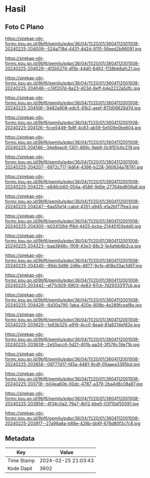# Hasil

## Foto C Plano

https://sirekap-obj-formc.kpu.go.id/9bf6/pemilu/pdpr/36/04/11/20/01/3604112001008-20240225-204009--524a718d-4431-4d2d-8115-56eed2b96091.jpg

https://sirekap-obj-formc.kpu.go.id/9bf6/pemilu/pdpr/36/04/11/20/01/3604112001008-20240225-204029--4f2b5274-df5b-44d0-8462-1138bb8afc21.jpg

https://sirekap-obj-formc.kpu.go.id/9bf6/pemilu/pdpr/36/04/11/20/01/3604112001008-20240225-204046--c74f207d-8a23-403d-8eff-b4e2222a5dfc.jpg

https://sirekap-obj-formc.kpu.go.id/9bf6/pemilu/pdpr/36/04/11/20/01/3604112001008-20240225-204106--9482a908-edc5-41b2-aeef-817d06626d7d.jpg

https://sirekap-obj-formc.kpu.go.id/9bf6/pemilu/pdpr/36/04/11/20/01/3604112001008-20240225-204126--fcce5449-1b8f-4c83-ab59-5e509e0be804.jpg

https://sirekap-obj-formc.kpu.go.id/9bf6/pemilu/pdpr/36/04/11/20/01/3604112001008-20240225-204146--34e6eac6-1301-489c-9ab6-0c9151c6c219.jpg

https://sirekap-obj-formc.kpu.go.id/9bf6/pemilu/pdpr/36/04/11/20/01/3604112001008-20240225-204207--6972c717-9d64-4398-b228-360634a78781.jpg

https://sirekap-obj-formc.kpu.go.id/9bf6/pemilu/pdpr/36/04/11/20/01/3604112001008-20240225-204225--e846cb60-054a-4586-9d0e-27764bd609a8.jpg

https://sirekap-obj-formc.kpu.go.id/9bf6/pemilu/pdpr/36/04/11/20/01/3604112001008-20240225-204247--6aa55e14-cabd-4351-a945-e1a2bf77fea3.jpg

https://sirekap-obj-formc.kpu.go.id/9bf6/pemilu/pdpr/36/04/11/20/01/3604112001008-20240225-204305--b024126d-ff8d-4425-bcba-21440103edd0.jpg

https://sirekap-obj-formc.kpu.go.id/9bf6/pemilu/pdpr/36/04/11/20/01/3604112001008-20240225-204323--baa3948c-1f09-43e3-88c3-1e4afeb6b2ca.jpg

https://sirekap-obj-formc.kpu.go.id/9bf6/pemilu/pdpr/36/04/11/20/01/3604112001008-20240225-204340--99dc3d86-2d8e-4977-9cfe-d08e33ac1d97.jpg

https://sirekap-obj-formc.kpu.go.id/9bf6/pemilu/pdpr/36/04/11/20/01/3604112001008-20240225-203442--ef71c929-6903-4e83-97cb-7d293331f7cb.jpg

https://sirekap-obj-formc.kpu.go.id/9bf6/pemilu/pdpr/36/04/11/20/01/3604112001008-20240225-204428--6d30a795-1aba-420e-809b-4e289fceaf8e.jpg

https://sirekap-obj-formc.kpu.go.id/9bf6/pemilu/pdpr/36/04/11/20/01/3604112001008-20240225-203620--1e83b325-a919-4cc0-8ead-81a9214ef82e.jpg

https://sirekap-obj-formc.kpu.go.id/9bf6/pemilu/pdpr/36/04/11/20/01/3604112001008-20240225-203639--2e55acc6-5d21-401b-aa24-3f576c7de71b.jpg

https://sirekap-obj-formc.kpu.go.id/9bf6/pemilu/pdpr/36/04/11/20/01/3604112001008-20240225-203658--09777d17-f45a-4481-9cdf-05aaea3395bd.jpg

https://sirekap-obj-formc.kpu.go.id/9bf6/pemilu/pdpr/36/04/11/20/01/3604112001008-20240225-203718--b04ea60b-00dc-4787-a379-2ba4d8c08a97.jpg

https://sirekap-obj-formc.kpu.go.id/9bf6/pemilu/pdpr/36/04/11/20/01/3604112001008-20240225-203856--4f34c0a2-79a7-4b12-bbe5-03f10af50591.jpg

https://sirekap-obj-formc.kpu.go.id/9bf6/pemilu/pdpr/36/04/11/20/01/3604112001008-20240225-203917--27a98a8a-b88e-428b-bb6f-676d80f3c7c8.jpg


## Metadata

| Key        | Value               |
| ---------- | ------------------- |
| Time Stamp | 2024-02-25 21:03:43 |
| Kode Dapil | 3602                |



